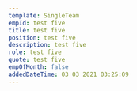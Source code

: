 ```yaml
---
template: SingleTeam
empId: test five
title: test five
position: test five
description: test five
role: test five
quote: test five
empOfMonth: false
addedDateTime: 03 03 2021 03:25:09
---
```

